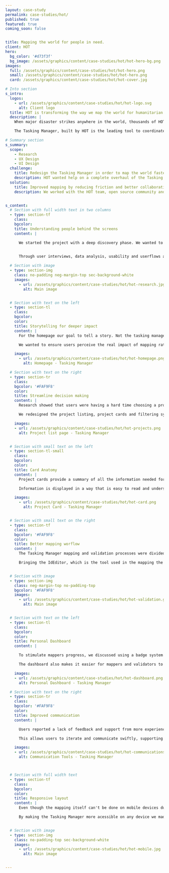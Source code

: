 ```yaml
---
layout: case-study
permalink: case-studies/hot/
published: true
featured: true
coming_soon: false


title: Mapping the world for people in need.
client: HOT
hero:
  bg_color: '#d73f3f'
  bg_image: /assets/graphics/content/case-studies/hot/hot-hero-bg.png
images:
  full: /assets/graphics/content/case-studies/hot/hot-hero.png
  small: /assets/graphics/content/case-studies/hot/hot-hero.png
  card: /assets/graphics/content/case-studies/hot/hot-cover.jpg

# Into section
s_intro:
  logos:
    - url: /assets/graphics/content/case-studies/hot/hot-logo.svg
      alt: Client logo
  title: HOT is transforming the way we map the world for humanitarian disaster relief.
  description: | 
    When major disaster strikes anywhere in the world, thousands of HOT volunteers come together online and on the ground to create open map data that enables disaster responders to reach those in need.

    The Tasking Manager, built by HOT is the leading tool to coordinate mapping projects in OpenStreetMap. Through the Tasking Manager, mapping projects can be created and split into  tasks allowing for more collaboration, quicker mapping and faster help for people in need.

# Summary section
s_summary:
  scope:
    - Research
    - UX Design
    - UI Design
  challenge:
    title: Redesign the Tasking Manager in order to map the world faster.
    description: HOT wanted help on a complete overhaul of the Tasking Manager in order to increase buildings mapped per minute, reduce number of mapping errors and increase users return rate.
  solution:
    title: Improved mapping by reducing friction and better collaboration.
    description: We worked with the HOT team, open source community and multiple stakeholders in order to find ways to improve the overall mapping experience for the different user groups.


s_content:
  # Section with full width text in two columns
  - type: section-tf
    class:
    bgcolor:
    title: Understanding people behind the screens
    content: |

      We started the project with a deep discovery phase. We wanted to understand the needs and motivations of the different users of the Tasking Manager — from volunteer mappers, to experienced mappers, from validators to project managers.
 

      Through user interviews, data analysis, usability and userflows analysis, hours of HOTJAR session recordings, attending a Mapathon and running a stakeholders workshop, we managed to create a complete view of the Tasking Manager and opportunies for improvement.

  # Section with image
  - type: section-img
    class: no-padding neg-margin-top sec-background-white
    images:
      - url: /assets/graphics/content/case-studies/hot/hot-research.jpg
        alt: Main image


  # Section with text on the left
  - type: section-tl
    class:
    bgcolor: 
    color: 
    title: Storytelling for deeper impact
    content: |
      For the homepage our goal to tell a story. Not the tasking manager story, but the stories of all the people whose lives are improved by mapping efforts. 

      We wanted to ensure users perceive the real impact of mapping rather than focus on features, and show how easy it is to collaborate on a project even if you don't have previous experience.

    images:
      - url: /assets/graphics/content/case-studies/hot/hot-homepage.png
        alt: Homepage - Tasking Manager

  # Section with text on the right
  - type: section-tr
    class:
    bgcolor: '#FAF9F8'
    color:
    title: Streamline decision making
    content: |
      Research showed that users were having a hard time choosing a project to map, navigating through multiple projects and tasks before making a decision or eventually abandoning the process without mapping. 

      We redesigned the project listing, project cards and filtering system to make it easier to select a project.  Mappers can view projects by cause, urgency, organization, country or their own mapping skills, narrowing down their choice to the best individual option.

    images:
    - url: /assets/graphics/content/case-studies/hot/hot-projects.png
      alt: Project list page - Tasking Manager


  # Section with small text on the left
  - type: section-tl-small
    class:
    bgcolor: 
    color:
    title: Card Anatomy
    content: |
      Project cards provide a summary of all the information needed for a mapper to choose a project to contribute.

      Information is displayed in a way that is easy to read and understand.

    images:
      - url: /assets/graphics/content/case-studies/hot/hot-card.png
        alt: Project Card - Tasking Manager


  # Section with small text on the right
  - type: section-tf 
    class:
    bgcolor: '#FAF9F8'
    color:
    title: Better mapping worflow
    content: |
      The Tasking Manager mapping and validation processes were divided across two different platforms, which was creating entropy and making it harder for users to complete the process. To smooth the process, we combined the entire journey into a single work environment that is straightforward and more efficient. 

      Bringing the IdEditor, which is the tool used in the mapping the process into the Tasking manager allowed us to create a continuous experience and prevent errors, reducing drop-off, and ultimately promoting a more rewarding user experience.


  # Section with image
  - type: section-img
    class: neg-margin-top no-padding-top
    bgcolor: '#FAF9F8'
    images:
      - url: /assets/graphics/content/case-studies/hot/hot-validation.gif
        alt: Main image


  # Section with text on the left
  - type: section-tl
    class:
    bgcolor:
    color:
    title: Personal Dashboard
    content: |

      To stimulate mappers progress, we discussed using a badge system and introduce a little gamification. When completing mapping tasks, users are awarded points and badges allowing them to progress in their mapper journey.

      The dashboard also makes it easier for mappers and validators to go back to projects and tasks they have contributed to.

    images:
    - url: /assets/graphics/content/case-studies/hot/hot-dashboard.png
      alt: Personal Dashboard - Tasking Manager

  # Section with text on the right
  - type: section-tr
    class:
    bgcolor: '#FAF9F8'
    color:
    title: Improved communication
    content: |

      Users reported a lack of feedback and support from more experienced mappers during the validation process. In order to fill this gap, we improved the validation commenting, notifications and emails for both mappers and validators.

      This allows users to iterate and communicate swiftly, supporting each other in the mapping process.

    images:
    - url: /assets/graphics/content/case-studies/hot/hot-communications.png
      alt: Communication Tools - Tasking Manager



  # Section with full width text
  - type: section-tf 
    class:
    bgcolor:
    color:
    title: Responsive layout
    content: |
      Even though the mapping itself can't be done on mobile devices due to platform restrictions, the website is responsive, and users can get started on their journey from any device they choose.

      By making the Tasking Manager more acessible on any device we made it easier volunteers to understand the process and get started on their process.


  # Section with image
  - type: section-img
    class: no-padding-top sec-background-white
    images:
      - url: /assets/graphics/content/case-studies/hot/hot-mobile.jpg
        alt: Main image


---
```

